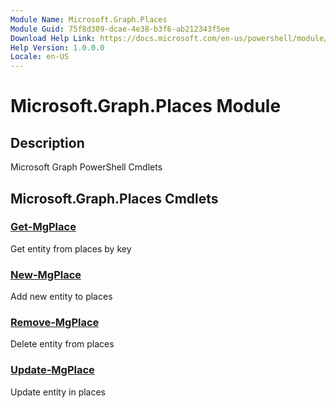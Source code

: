 ```yaml
---
Module Name: Microsoft.Graph.Places
Module Guid: 75f8d309-dcae-4e38-b3f6-ab212343f5ee
Download Help Link: https://docs.microsoft.com/en-us/powershell/module/microsoft.graph.places
Help Version: 1.0.0.0
Locale: en-US
---
```


# Microsoft.Graph.Places Module
## Description
Microsoft Graph PowerShell Cmdlets

## Microsoft.Graph.Places Cmdlets
### [Get-MgPlace](Get-MgPlace.md)
Get entity from places by key

### [New-MgPlace](New-MgPlace.md)
Add new entity to places

### [Remove-MgPlace](Remove-MgPlace.md)
Delete entity from places

### [Update-MgPlace](Update-MgPlace.md)
Update entity in places

